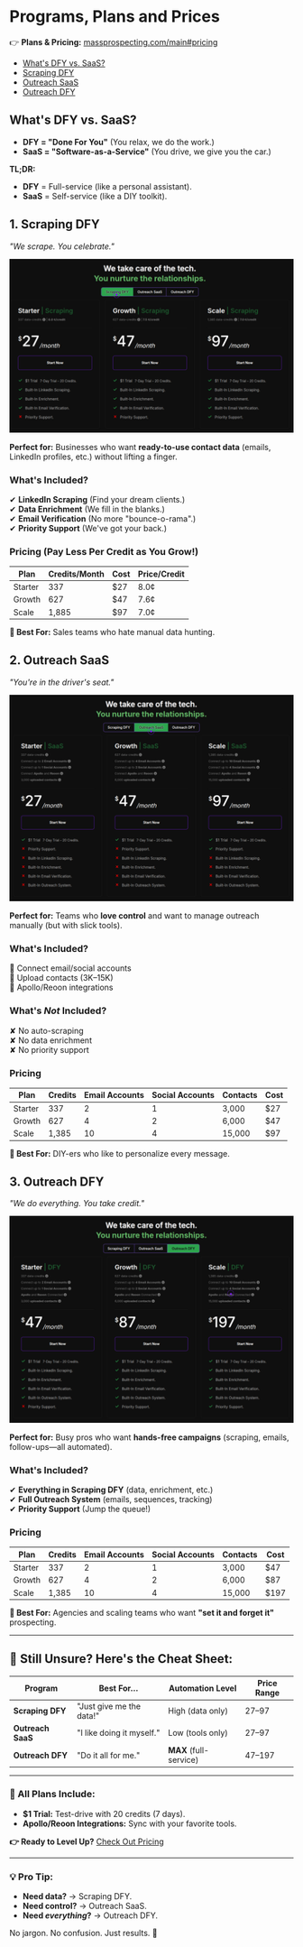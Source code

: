 # Programs, Plans and Prices

👉 **Plans & Pricing:** [massprospecting.com/main#pricing](https://massprospecting.com/main#pricing)  

- [What's DFY vs. SaaS?](#whats-dfy-vs-saas)
- [Scraping DFY](#1-scraping-dfy)
- [Outreach SaaS](#2-outreach-saas)
- [Outreach DFY](#3-outreach-dfy)

## What's DFY vs. SaaS?  
- **DFY = "Done For You"** (You relax, we do the work.)  
- **SaaS = "Software-as-a-Service"** (You drive, we give you the car.)  

**TL;DR:**  
- **DFY** = Full-service (like a personal assistant).  
- **SaaS** = Self-service (like a DIY toolkit).  

## 1. Scraping DFY 
*"We scrape. You celebrate."*  

![Scraping DFY plan of MassProspecting](../assets/plans-01.png)

**Perfect for:** Businesses who want **ready-to-use contact data** (emails, LinkedIn profiles, etc.) without lifting a finger.  

### What's Included?  
✔ **LinkedIn Scraping** (Find your dream clients.)  
✔ **Data Enrichment** (We fill in the blanks.)  
✔ **Email Verification** (No more "bounce-o-rama".)  
✔ **Priority Support** (We've got your back.)  

### Pricing (Pay Less Per Credit as You Grow!)  
| Plan    | Credits/Month | Cost | Price/Credit |  
|---------|--------------|------|-------------|  
| Starter | 337          | $27  | 8.0¢        |  
| Growth  | 627          | $47  | 7.6¢        |  
| Scale   | 1,885        | $97  | 7.0¢        |  

**🎯 Best For:** Sales teams who hate manual data hunting.  

## 2. Outreach SaaS
*"You're in the driver's seat."*  

![Outreach SaaS plan of MassProspecting](../assets/plans-02.png)

**Perfect for:** Teams who **love control** and want to manage outreach manually (but with slick tools).  

### What's Included?  
📌 Connect email/social accounts  
📌 Upload contacts (3K–15K)  
📌 Apollo/Reoon integrations  

### What's *Not* Included?  
✘ No auto-scraping  
✘ No data enrichment  
✘ No priority support  

### Pricing  
| Plan    | Credits | Email Accounts | Social Accounts | Contacts | Cost |  
|---------|---------|----------------|------------------|----------|------|  
| Starter | 337     | 2              | 1                | 3,000    | $27  |  
| Growth  | 627     | 4              | 2                | 6,000    | $47  |  
| Scale   | 1,385   | 10             | 4                | 15,000   | $97  |  

**🎯 Best For:** DIY-ers who like to personalize every message.  

## 3. Outreach DFY
*"We do everything. You take credit."*  

![Outreach DFY plan of MassProspecting](../assets/plans-03.png)

**Perfect for:** Busy pros who want **hands-free campaigns** (scraping, emails, follow-ups—all automated).  

### What's Included?  
✔ **Everything in Scraping DFY** (data, enrichment, etc.)  
✔ **Full Outreach System** (emails, sequences, tracking)  
✔ **Priority Support** (Jump the queue!)  

### Pricing  
| Plan    | Credits | Email Accounts | Social Accounts | Contacts | Cost  |  
|---------|---------|----------------|------------------|----------|-------|  
| Starter | 337     | 2              | 1                | 3,000    | $47   |  
| Growth  | 627     | 4              | 2                | 6,000    | $87   |  
| Scale   | 1,385   | 10             | 4                | 15,000   | $197  |  

**🎯 Best For:** Agencies and scaling teams who want **"set it and forget it"** prospecting.  

---

## 🤷 Still Unsure? Here's the Cheat Sheet:  
| Program       | Best For…                  | Automation Level | Price Range |  
|--------------|----------------------------|------------------|-------------|  
| **Scraping DFY**  | "Just give me the data!"   | High (data only) | $27–$97     |  
| **Outreach SaaS** | "I like doing it myself."  | Low (tools only) | $27–$97     |  
| **Outreach DFY**  | "Do it all for me."        | **MAX** (full-service) | $47–$197  |  

---

### 🎁 All Plans Include:  
- **$1 Trial:** Test-drive with 20 credits (7 days).  
- **Apollo/Reoon Integrations:** Sync with your favorite tools.  

**👉 Ready to Level Up?** [Check Out Pricing](https://massprospecting.com/main#pricing)  

--- 

### 💡 Pro Tip:  
- **Need data?** → Scraping DFY.  
- **Need control?** → Outreach SaaS.  
- **Need *everything*?** → Outreach DFY.  

No jargon. No confusion. Just results. 🚀  